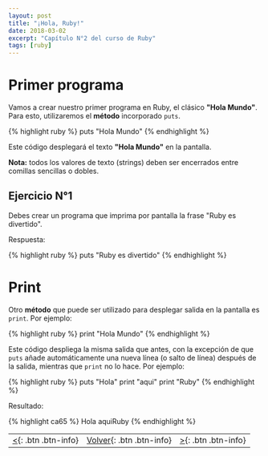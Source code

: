 ```yaml
---
layout: post
title: "¡Hola, Ruby!"
date: 2018-03-02
excerpt: "Capítulo N°2 del curso de Ruby"
tags: [ruby]
---
```


# Primer programa

Vamos a crear nuestro primer programa en Ruby, el clásico **"Hola Mundo"**. Para esto, utilizaremos el **método** incorporado `puts`.

{% highlight ruby %}
puts "Hola Mundo"
{% endhighlight %}

Este código desplegará el texto **"Hola Mundo"** en la pantalla.

**Nota:** todos los valores de texto (strings) deben ser encerrados entre comillas sencillas o dobles.

## Ejercicio N°1

Debes crear un programa que imprima por pantalla la frase "Ruby es divertido".

Respuesta:

{% highlight ruby %}
puts "Ruby es divertido"
{% endhighlight %}

# Print

Otro **método** que puede ser utilizado para desplegar salida en la pantalla es `print`. Por ejemplo:

{% highlight ruby %}
print "Hola Mundo"
{% endhighlight %}

Este código despliega la misma salida que antes, con la excepción de que `puts` añade automáticamente una nueva línea (o salto de línea) después de la salida, mientras que `print` no lo hace. Por ejemplo:

{% highlight ruby %}
puts "Hola"
print "aqui"
print "Ruby"
{% endhighlight %}

Resultado:

{% highlight ca65 %}
Hola
aquiRuby
{% endhighlight %}

|     |     |     |
|:----|:---:|----:|
| [<](https://nisoto.github.io/que-es-ruby/){: .btn .btn-info} | [Volver](https://nisoto.github.io/curso-ruby/){: .btn .btn-info} | [>](https://nisoto.github.io/comentarios-ruby/){: .btn .btn-info} |
